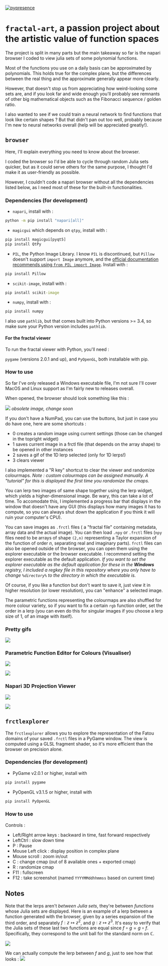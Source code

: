 [![pypresence](https://img.shields.io/badge/using-pypresence-00bb88.svg?style=for-the-badge&logo=discord&logoWidth=20)](https://github.com/qwertyquerty/pypresence)

# `fractal-art`, a passion project about the artistic value of function spaces

The project is split in many parts but the main takeaway so far is the napari browser I coded to view julia sets of some polynomial functions.

Most of the functions you use on a daily basis can be approximated by polynomials. This holds true for the complex plane, but the differences between the real thing and the approximate generally appear more clearly.

However, that doesn't stop us from appreciating how weird-looking some sets are, and if you look far and wide enough you'll probably see remnants of other big mathematical objects such as the Fibonacci sequence / golden ratio.

I also wanted to see if we could train a neural network to find functions that look like certain shapes ? But that didn't pan out too well, probably because I'm new to neural networks overall (help will be appreciated greatly!).

## `browser`

Here, I'll explain everything you need to know about the browser.

I coded the browser so I'd be able to cycle through random Julia sets quicker, but as it could serve others for the same purpose, I thought I'd make it as user-friendly as possible.

However, I couldn't code a napari browser without all the dependencies listed below, as I need most of these for the built-in functionalities.

### Dependencies (for development)

- `napari`, install with :
```bat
python -m pip install "napari[all]"
```
- `magicgui` which depends on `qtpy`, install with :
```bat
pip install magicgui[pyqt5]
pip install QtPy
```
- `PIL`, the Python Image Library. I know `PIL` is discontinued, but `Pillow` doesn't support `import Image` anymore, and the [official documentation recommends using `from PIL import Image`](https://pillow.readthedocs.io/en/stable/installation.html#warnings). Install with :
```bat
pip install Pillow
```
- `scikit-image`, install with :
```bat
pip install scikit-image
```
- `numpy`, install with : 
```bat
pip install numpy
```
I also use `pathlib`, but that comes built into Python versions >= 3.4, so make sure your Python version includes `pathlib`.

#### For the fractal viewer 

To run the fractal viewer with Python, you'll need : 

`pygame` (versions 2.0.1 and up), and `PyOpenGL`, both installable with pip.


### How to use

So far I've only released a Windows executable file, I'm not sure I'll cover MacOS and Linux support as I'm fairly new to releases overall.

When opened, the browser should look something like this :

![](https://github.com/ChrisMzz/fractal-art/blob/main/readme_dump/test_viewer.PNG)
*obsolete image, change soon*

If you don't have a NumPad, you can use the buttons, but just in case you do have one, here are some shortcuts : 
 - 0 creates a random image using current settings (those can be changed in the topright widget)
 - 1 saves current image in a frctl file (that depends on the array shape) to be opened in other instances
 - 2 saves a gif of the 1D lerp selected (only for 1D lerps!)
 - 3 clears viewer

I also implemented a "R key" shortcut to clear the viewer and randomize colourmaps.
*Note : custom colourmaps can be assigned manually. A "tutorial" for this is displayed the first time you randomize the cmaps.*

You can lerp two images of same shape together using the lerp widget, which yields a higher-dimensional image. Be wary, this can take a lot of time. To accomodate this, I implemented a progress bar that displays in the window that doesn't have any GUI (this displays how many images it has to compute, so you can always shut down the application if you think it will ruin your computer's CPU).

You can save images as `.frctl` files ( a "fractal file" containing metadata, array data and the actual image).
You can then load `.npy` or `.frctl` files (`npy` files need to be arrays of shape `(2,n)` representing a Taylor expansion of the function of order $n$, separating real and imaginary parts).
`frctl` files can also be opened outside of the browser, you can open them using the explorer executable or the browser executable. I recommend setting the explorer executable as the default application.
*If you want to set the explorer executable as the default application for these in the **Windows** registry, I included a regkey file in this repository where you only have to change `%directory%` to the directory in which the executable is.*

Of course, if you like a function but don't want to save it, just view it in higher resolution (or lower resolution), you can "enhance" a selected image.

The parametric functions representing the colourmaps are also shuffled for more colour variety, so if you want to fix a certain `rgb` function order, set the order in a lerp (you can even do this for singular images if you choose a lerp size of 1, of an image with itself).


### Pretty gifs

![](https://github.com/ChrisMzz/fractal-art/blob/main/browser/dump/gifs/giftesting.gif)


### Parametric Function Editor for Colours (Visualiser)

![](https://github.com/ChrisMzz/fractal-art/blob/main/readme_dump/default_params.png)

![](https://github.com/ChrisMzz/fractal-art/blob/main/readme_dump/example_params.png)

### Napari 3D Projection Viewer

![](https://github.com/ChrisMzz/fractal-art/blob/main/readme_dump/3D_view_1.PNG)

![](https://github.com/ChrisMzz/fractal-art/blob/main/readme_dump/galaxystack.gif)

## `frctlexplorer`

The `frctlexplorer` allows you to explore the representation of the Fatou domains of your saved `.frctl` files in a PyGame window. The view is computed using a GLSL fragment shader, so it's more efficient than the browser on precision alone.

### Dependencies (for development)

- PyGame v2.0.1 or higher, install with
```bat
pip install pygame
```
- PyOpenGL v3.1.5 or higher, install with
```bat
pip install PyOpenGL
```


### How to use

Controls : 
 - Left/Right arrow keys : backward in time, fast forward respectively
 - LeftCtrl : slow down time
 - P : Pause
 - Mouse Left click : display position in complex plane
 - Mouse scroll : zoom in/out
 - C : change cmap (out of 8 available ones + exported cmap)
 - R : randomize cmap
 - F11 : fullscreen
 - F12 : take screenshot (named `YYYYMMddhhmmss` based on current time)



## Notes

Note that the lerps aren't *between Julia sets*, they're between *functions* whose Julia sets are displayed.
Here is an example of a lerp between a function generated with the browser, given by a series expansion of 
the third order, and separately $f: z \mapsto z^2$, and $g: z \mapsto z^3$.
It's easy to verify that the Julia sets of these last two functions are equal since $f \circ g = g \circ f$.
Specifically, they correspond to the unit ball for the standard norm on $\mathbb{C}$.

![](https://github.com/ChrisMzz/fractal-art/blob/main/readme_dump/dysfunctional_lerp.gif)

We can actually compute the lerp between $f$ and $g$, just to see how that looks : 
![](https://github.com/ChrisMzz/fractal-art/blob/main/readme_dump/unitballs.gif)


